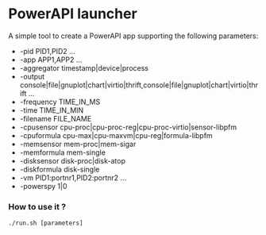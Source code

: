 # PowerAPI launcher

A simple tool to create a PowerAPI app supporting the following parameters:
* -pid PID1,PID2 ...
* -app APP1,APP2 ...
* -aggregator timestamp|device|process
* -output console|file|gnuplot|chart|virtio|thrift,console|file|gnuplot|chart|virtio|thrift ...
* -frequency TIME_IN_MS
* -time TIME_IN_MIN
* -filename FILE_NAME
* -cpusensor cpu-proc|cpu-proc-reg|cpu-proc-virtio|sensor-libpfm
* -cpuformula cpu-max|cpu-maxvm|cpu-reg|formula-libpfm
* -memsensor mem-proc|mem-sigar
* -memformula mem-single
* -disksensor disk-proc|disk-atop
* -diskformula disk-single
* -vm PID1:portnr1,PID2:portnr2 ...
* -powerspy 1|0

### How to use it ?

`./run.sh [parameters]`